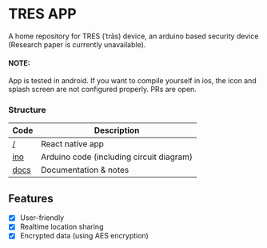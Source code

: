 # TRES APP

A home repository for TRES (ˈtrās) device, an arduino based security device (Research paper is currently unavailable).

#### NOTE:
App is tested in android. If you want to compile yourself in ios, the icon and splash screen are not configured
properly. PRs are open.

### Structure

| Code | Description |
|--|--|
| [/](https://github.com/riyuzenn/tres/tree/master/) | React native app |
| [ino](https://github.com/riyuzenn/tres/tree/master/arduino) | Arduino code (including circuit diagram) |
| [docs](https://github.com/riyuzenn/tres/tree/master/docs) | Documentation & notes |


## Features

* [x] User-friendly
* [x] Realtime location sharing
* [x] Encrypted data (using AES encryption)
